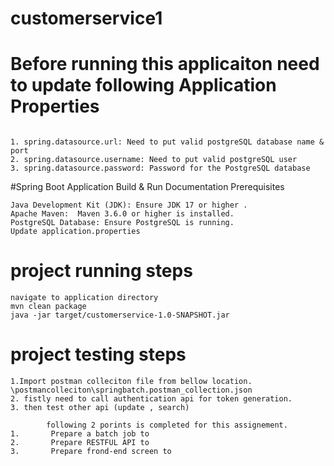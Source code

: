 # customerservice1

# Before running this applicaiton need to update following Application Properties 
```

1. spring.datasource.url: Need to put valid postgreSQL database name & port 
2. spring.datasource.username: Need to put valid postgreSQL user 
3. spring.datasource.password: Password for the PostgreSQL database
```

#Spring Boot Application Build & Run Documentation Prerequisites
```
Java Development Kit (JDK): Ensure JDK 17 or higher .
Apache Maven:  Maven 3.6.0 or higher is installed.
PostgreSQL Database: Ensure PostgreSQL is running.
Update application.properties
```

# project running steps
```
navigate to application directory
mvn clean package 
java -jar target/customerservice-1.0-SNAPSHOT.jar
```

# project testing steps
```
1.Import postman colleciton file from bellow location.
\postmancolleciton\springbatch.postman_collection.json
2. fistly need to call authentication api for token generation.
3. then test other api (update , search)

```

```
        following 2 porints is completed for this assignement.
1.       Prepare a batch job to
2.       Prepare RESTFUL API to
3.       Prepare frond-end screen to 
```

